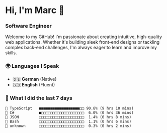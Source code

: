 # Hi, I'm Marc 👋 
### Software Engineer

Welcome to my GitHub! I'm passionate about creating intuitive, high-quality web applications. Whether it's building sleek front-end designs or tackling complex back-end challenges, I'm always eager to learn and improve my skills.  

### 🌍 Languages I Speak  
- 🇩🇪 **German** (Native)  
- 🇬🇧 **English** (Fluent)

### 🤯 What I did the last 7 days

```
🔷 TypeScript   ■■■■■■■■■■■■■■■■■■□□ 90.8% (9 hrs 10 mins)
🔷 C#           ■□□□□□□□□□□□□□□□□□□□  6.0% (0 hrs 36 mins)
📄 JSON         □□□□□□□□□□□□□□□□□□□□  1.4% (0 hrs 8 mins)
📄 Bash         □□□□□□□□□□□□□□□□□□□□  1.1% (0 hrs 6 mins)
📄 unknown      □□□□□□□□□□□□□□□□□□□□  0.3% (0 hrs 2 mins)
```